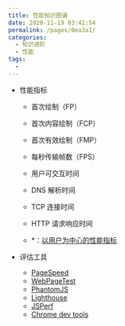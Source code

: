 ```yaml
---
title: 性能知识图谱
date: 2020-11-19 03:42:54
permalink: /pages/0ea3a1/
categories:
  - 知识进阶
  - 性能
tags:
  -
---
```


- 性能指标

  - 首次绘制（FP）
  - 首次内容绘制（FCP）
  - 首次有效绘制（FMP）
  - 每秒传输帧数（FPS）
  - 用户可交互时间
  - DNS 解析时间
  - TCP 连接时间
  - HTTP 请求响应时间

  - \*：[以用户为中心的性能指标](https://juejin.im/post/5b0260ba51882542682e8250)

- 评估工具

  - [PageSpeed](https://developers.google.com/speed/pagespeed/insights/?hl=zh-cn)
  - [WebPageTest](https://www.webpagetest.org/)
  - [PhantomJS](https://phantomjs.org/)
  - [Lighthouse](https://developers.google.com/web/tools/lighthouse)
  - [JSPerf](https://github.com/jsperf/jsperf.com)
  - [Chrome dev tools](https://developers.google.com/web/tools/chrome-devtools)
